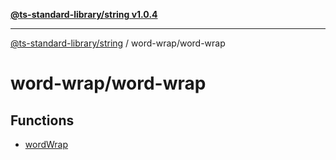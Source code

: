 [**@ts-standard-library/string v1.0.4**](../../README.md)

***

[@ts-standard-library/string](../../modules.md) / word-wrap/word-wrap

# word-wrap/word-wrap

## Functions

- [wordWrap](functions/wordWrap.md)
